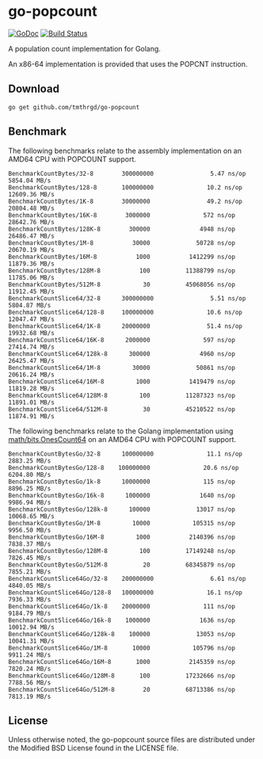 # go-popcount

[![GoDoc](https://godoc.org/github.com/tmthrgd/go-popcount?status.svg)](https://godoc.org/github.com/tmthrgd/go-popcount)
[![Build Status](https://travis-ci.org/tmthrgd/go-popcount.svg?branch=master)](https://travis-ci.org/tmthrgd/go-popcount)

A population count implementation for Golang.

An x86-64 implementation is provided that uses the POPCNT instruction.

## Download

```
go get github.com/tmthrgd/go-popcount
```

## Benchmark

The following benchmarks relate to the assembly implementation on an
AMD64 CPU with POPCOUNT support.
```
BenchmarkCountBytes/32-8        300000000                5.47 ns/op     5854.04 MB/s
BenchmarkCountBytes/128-8       100000000               10.2 ns/op      12609.36 MB/s
BenchmarkCountBytes/1K-8        30000000                49.2 ns/op      20804.48 MB/s
BenchmarkCountBytes/16K-8        3000000               572 ns/op        28642.76 MB/s
BenchmarkCountBytes/128K-8        300000              4948 ns/op        26486.47 MB/s
BenchmarkCountBytes/1M-8           30000             50728 ns/op        20670.19 MB/s
BenchmarkCountBytes/16M-8           1000           1412299 ns/op        11879.36 MB/s
BenchmarkCountBytes/128M-8           100          11388799 ns/op        11785.06 MB/s
BenchmarkCountBytes/512M-8            30          45068056 ns/op        11912.45 MB/s
BenchmarkCountSlice64/32-8      300000000                5.51 ns/op     5804.87 MB/s
BenchmarkCountSlice64/128-8     100000000               10.6 ns/op      12047.47 MB/s
BenchmarkCountSlice64/1K-8      20000000                51.4 ns/op      19932.68 MB/s
BenchmarkCountSlice64/16K-8      2000000               597 ns/op        27414.74 MB/s
BenchmarkCountSlice64/128k-8  	  300000              4960 ns/op        26425.47 MB/s
BenchmarkCountSlice64/1M-8    	   30000             50861 ns/op        20616.24 MB/s
BenchmarkCountSlice64/16M-8   	    1000           1419479 ns/op        11819.28 MB/s
BenchmarkCountSlice64/128M-8  	     100          11287323 ns/op        11891.01 MB/s
BenchmarkCountSlice64/512M-8  	      30          45210522 ns/op        11874.91 MB/s
```

The following benchmarks relate to the Golang implementation using
[math/bits.OnesCount64](https://golang.org/pkg/math/bits/#OnesCount64) on
an AMD64 CPU with POPCOUNT support.
```
BenchmarkCountBytesGo/32-8    	100000000               11.1 ns/op      2883.25 MB/s
BenchmarkCountBytesGo/128-8    100000000               20.6 ns/op       6204.80 MB/s
BenchmarkCountBytesGo/1k-8    	10000000               115 ns/op        8896.25 MB/s
BenchmarkCountBytesGo/16k-8   	 1000000              1640 ns/op        9986.94 MB/s
BenchmarkCountBytesGo/128k-8  	  100000             13017 ns/op        10068.65 MB/s
BenchmarkCountBytesGo/1M-8    	   10000            105315 ns/op        9956.50 MB/s
BenchmarkCountBytesGo/16M-8   	    1000           2140396 ns/op        7838.37 MB/s
BenchmarkCountBytesGo/128M-8  	     100          17149248 ns/op        7826.45 MB/s
BenchmarkCountBytesGo/512M-8  	      20          68345879 ns/op        7855.21 MB/s
BenchmarkCountSlice64Go/32-8  	200000000                6.61 ns/op     4840.05 MB/s
BenchmarkCountSlice64Go/128-8 	100000000               16.1 ns/op      7936.33 MB/s
BenchmarkCountSlice64Go/1k-8  	20000000               111 ns/op        9184.79 MB/s
BenchmarkCountSlice64Go/16k-8 	 1000000              1636 ns/op        10012.94 MB/s
BenchmarkCountSlice64Go/128k-8	  100000             13053 ns/op        10041.31 MB/s
BenchmarkCountSlice64Go/1M-8  	   10000            105796 ns/op        9911.24 MB/s
BenchmarkCountSlice64Go/16M-8 	    1000           2145359 ns/op        7820.24 MB/s
BenchmarkCountSlice64Go/128M-8	     100          17232666 ns/op        7788.56 MB/s
BenchmarkCountSlice64Go/512M-8	      20          68713386 ns/op        7813.19 MB/s
```

## License

Unless otherwise noted, the go-popcount source files are distributed under the Modified BSD License
found in the LICENSE file.
